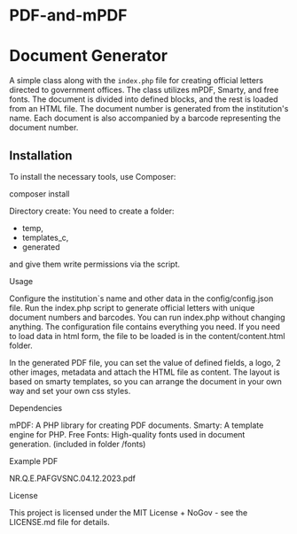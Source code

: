 # PDF-and-mPDF
# Document Generator

A simple class along with the `index.php` file for creating official letters directed to government offices. The class utilizes mPDF, Smarty, and free fonts. The document is divided into defined blocks, and the rest is loaded from an HTML file. The document number is generated from the institution's name. Each document is also accompanied by a barcode representing the document number.

## Installation

To install the necessary tools, use Composer:

composer install

Directory create: You need to create a folder: 
- temp, 
- templates_c, 
- generated

and give them write permissions via the script.

Usage

Configure the institution`s name and other data in the config/config.json file.
Run the index.php script to generate official letters with unique document numbers and barcodes.
You can run index.php without changing anything. The configuration file contains everything you need.
If you need to load data in html form, the file to be loaded is in the content/content.html folder.

In the generated PDF file, you can set the value of defined fields, a logo, 2 other images, metadata and attach the HTML file as content. The layout is based on smarty templates, so you can arrange the document in your own way and set your own css styles.

Dependencies

mPDF: A PHP library for creating PDF documents.
Smarty: A template engine for PHP.
Free Fonts: High-quality fonts used in document generation. (included in folder /fonts)

Example PDF

NR.Q.E.PAFGVSNC.04.12.2023.pdf

License

This project is licensed under the MIT License + NoGov - see the LICENSE.md file for details.
